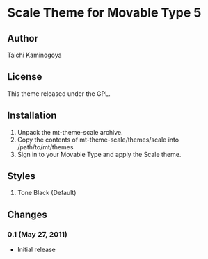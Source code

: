 # Scale Theme for Movable Type 5

## Author

Taichi Kaminogoya

## License

This theme released under the GPL.

## Installation

1. Unpack the mt-theme-scale archive.
2. Copy the contents of mt-theme-scale/themes/scale into /path/to/mt/themes
3. Sign in to your Movable Type and apply the Scale theme.

## Styles

1. Tone Black (Default)

## Changes

### 0.1 (May 27, 2011)

* Initial release